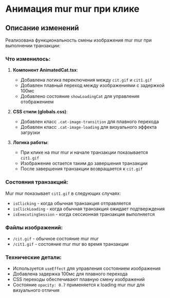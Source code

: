 # Анимация mur mur при клике

## Описание изменений

Реализована функциональность смены изображения mur mur при выполнении транзакции:

### Что изменилось:

1. **Компонент AnimatedCat.tsx**:
   - Добавлена логика переключения между `cit.gif` и `cit1.gif`
   - Добавлен плавный переход между изображениями с задержкой 100мс
   - Добавлено состояние `showLoadingCat` для управления отображением

2. **CSS стили (globals.css)**:
   - Добавлен класс `.cat-image-transition` для плавного перехода
   - Добавлен класс `.cat-image-loading` для визуального эффекта загрузки

3. **Логика работы**:
   - При клике на mur mur и начале транзакции показывается `cit1.gif`
   - Изображение остается таким до завершения транзакции
   - После завершения транзакции возвращается к `cit.gif`

### Состояния транзакций:

Mur mur показывает `cit1.gif` в следующих случаях:
- `isClicking` - когда обычная транзакция отправляется
- `isClickLoading` - когда обычная транзакция ожидает подтверждения  
- `isExecutingSession` - когда сессионная транзакция выполняется

### Файлы изображений:

- `/cit.gif` - обычное состояние mur mur
- `/cit1.gif` - состояние mur mur во время транзакции

### Технические детали:

- Используется `useEffect` для управления состоянием изображения
- Добавлена задержка 100мс для плавного перехода
- CSS переходы обеспечивают плавную смену изображений
- Состояние `opacity: 0.7` применяется к loading mur mur для визуального отличия 